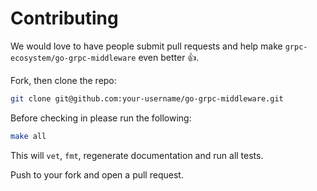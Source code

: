 # Contributing

We would love to have people submit pull requests and help make `grpc-ecosystem/go-grpc-middleware` even better 👍.

Fork, then clone the repo:

```bash
git clone git@github.com:your-username/go-grpc-middleware.git
```

Before checking in please run the following:

```bash
make all
```

This will `vet`, `fmt`, regenerate documentation and run all tests.


Push to your fork and open a pull request.